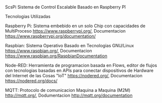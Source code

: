 ScsPi
Sistema de Control Escalable Basado en Raspberry Pî


Tecnologias Utilizadas 

Raspberry Pi: 
Sistema embebido en un solo Chip con capacidades de MultiProceso https://www.raspberrypi.org/, Documentacion https://www.raspberrypi.org/documentation/

Raspbian: 
Sistema Operativo Basado en Tecnologias GNU/Linux https://www.raspbian.org/, Documentacion https://www.raspbian.org/RaspbianDocumentation


Node-RED: 
Herramienta de programacion basada en Flows, editor de flujos con tecnologias basadas en APIs para conectar dispositivos de Hardware del Internet de las Cosas "IoT" https://nodered.org/, Documentacion https://nodered.org/docs/


MQTT:
Protocolo de comunicacion Maquina a Maquina (M2M) http://mqtt.org/, Dodumentacion http://mqtt.org/documentation
